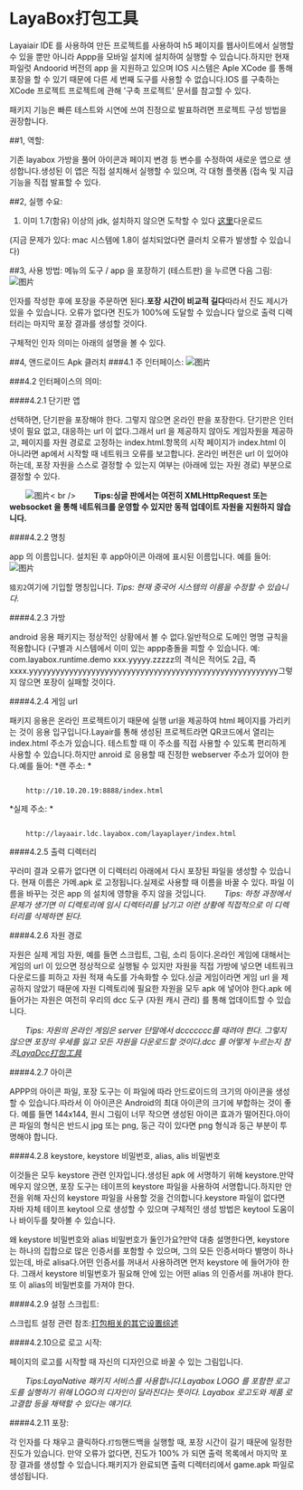 # LayaBox打包工具

Layaiair IDE 를 사용하여 만든 프로젝트를 사용하여 h5 페이지를 웹사이트에서 실행할 수 있을 뿐만 아니라 Appp을 모바일 설치에 설치하여 실행할 수 있습니다.하지만 현재 파일럿 Andoorid 버전의 app 을 지원하고 있으며 IOS 시스템은 Aple XCode 를 통해 포장을 할 수 있기 때문에 다른 세 번째 도구를 사용할 수 없습니다.IOS 를 구축하는 XCode 프로젝트 프로젝트에 관해 '구축 프로젝트' 문서를 참고할 수 있다.

패키지 기능은 빠른 테스트와 시연에 쓰여 진정으로 발표하려면 프로젝트 구성 방법을 권장합니다.



##1, 역할:

기존 layabox 가방을 풀어 아이콘과 페이지 변경 등 변수를 수정하여 새로운 앱으로 생성합니다.생성된 이 앱은 직접 설치해서 실행할 수 있으며, 각 대형 플랫폼 (접속 및 지급 기능을 직접 발표할 수 있다.

##2, 실행 수요:
1. 이미 1.7(함유) 이상의 jdk, 설치하지 않으면 도착할 수 있다
   [这里](http://www.oracle.com/technetwork/java/javase/downloads/jdk8-downloads-2133151.html)다운로드

(지금 문제가 있다: mac 시스템에 1.8이 설치되었다면 클러치 오류가 발생할 수 있습니다)

##3, 사용 방법:
메뉴의 도구 / app 을 포장하기 (테스트판) 을 누르면 다음 그림:
![图片](1.gif)  

인자를 작성한 후에 포장을 주문하면 된다.**포장 시간이 비교적 길다**따라서 진도 제시가 있을 수 있습니다. 오류가 없다면 진도가 100%에 도달할 수 있습니다
앞으로 출력 디렉터리는 마지막 포장 결과를 생성할 것이다.

구체적인 인자 의미는 아래의 설명을 볼 수 있다.



##4, 앤드로이드 Apk 클러치
###4.1 주 인터페이스:
![图片](2.png)



###4.2 인터페이스의 의미:

####4.2.1 단기판 앱

선택하면, 단기판을 포장해야 한다. 그렇지 않으면 온라인 판을 포장한다.
단기판은 인터넷이 필요 없고, 대응하는 url 이 없다.그래서 url 을 제공하지 않아도 게임자원을 제공하고, 페이지를 자원 경로로 고정하는 index.html.항목의 시작 페이지가 index.html 이 아니라면 ap에서 시작할 때 네트워크 오류를 보고합니다.
온라인 버전은 url 이 있어야 하는데, 포장 자원을 스스로 결정할 수 있는지 여부는 (아래에 있는 자원 경로) 부분으로 결정할 수 있다.

　　![图片](3.gif)< br />
　　**Tips:싱글 판에서는 여전히 XMLHttpRequest 또는 websocket 을 통해 네트워크를 운영할 수 있지만 동적 업데이트 자원을 지원하지 않습니다.**



####4.2.2 명칭

app 의 이름입니다. 설치된 후 app아이콘 아래에 표시된 이름입니다.
예를 들어:
![图片](4.png)    

 `猎刃2`여기에 기입할 명칭입니다.
*Tips: 현재 중국어 시스템의 이름을 수정할 수 있습니다.*



####4.2.3 가방

android 응용 패키지는 정상적인 상황에서 볼 수 없다.일반적으로 도메인 명명 규칙을 적용합니다 (구별과 시스템에서 이미 있는 appp충돌을 피할 수 있습니다.
예: com.layabox.runtime.demo
xxx.yyyyy.zzzzz의 격식은 적어도 2급, 즉 xxxx.yyyyyyyyyyyyyyyyyyyyyyyyyyyyyyyyyyyyyyyyyyyyyyyyyyyyyyyy그렇지 않으면 포장이 실패할 것이다.



####4.2.4 게임 url

패키지 응용은 온라인 프로젝트이기 때문에 실행 url을 제공하여 html 페이지를 가리키는 것이 응용 입구입니다.Layair를 통해 생성된 프로젝트라면 QR코드에서 열리는 index.html 주소가 있습니다. 테스트할 때 이 주소를 직접 사용할 수 있도록 편리하게 사용할 수 있습니다.하지만 anroid 로 응용할 때 진정한 webserver 주소가 있어야 한다.예를 들어:
*랜 주소: *


```

    http://10.10.20.19:8888/index.html
```

*실제 주소: *

```

    http://layaair.ldc.layabox.com/layaplayer/index.html
```




####4.2.5 출력 디렉터리

꾸러미 결과 오류가 없다면 이 디렉터리 아래에서 다시 포장된 파일을 생성할 수 있습니다. 현재 이름은 가메.apk 로 고정됩니다.실제로 사용할 때 이름을 바꿀 수 있다.
파일 이름을 바꾸는 것은 app 의 설치에 영향을 주지 않을 것입니다.
　　*Tips: 하청 과정에서 문제가 생기면 이 디렉토리에 임시 디렉터리를 남기고 이런 상황에 직접적으로 이 디렉터리를 삭제하면 된다.*



####4.2.6 자원 경로

자원은 실제 게임 자원, 예를 들면 스크립트, 그림, 소리 등이다.온라인 게임에 대해서는 게임의 url 이 있으면 정상적으로 실행될 수 있지만 자원을 직접 가방에 넣으면 네트워크 다운로드를 피하고 자원 적재 속도를 가속화할 수 있다.싱글 게임이라면 게임 url 을 제공하지 않았기 때문에 자원 디렉토리에 필요한 자원을 모두 apk 에 넣어야 한다.apk 에 들어가는 자원은 여전히 우리의 dcc 도구 (자원 캐시 관리) 를 통해 업데이트할 수 있습니다.

　　*Tips: 자원의 온라인 게임은 server 단말에서 dccccccc를 때려야 한다. 그렇지 않으면 포장의 우세를 잃고 모든 자원을 다운로드할 것이다.dcc 를 어떻게 누르는지 참조[LayaDcc打包工具](https://github.com/layabox/layaair-doc/tree/master/Chinese/LayaNative/LayaDcc_Tool)*



####4.2.7 아이콘

APPP의 아이콘 파일, 포장 도구는 이 파일에 따라 안드로이드의 크기의 아이콘을 생성할 수 있습니다.따라서 이 아이콘은 Android의 최대 아이콘의 크기에 부합하는 것이 좋다. 예를 들면 144x144, 원시 그림이 너무 작으면 생성된 아이콘 효과가 떨어진다.아이콘 파일의 형식은 반드시 jpg 또는 png, 둥근 각이 있다면 png 형식과 둥근 부분이 투명해야 합니다.



####4.2.8 keystore, keystore 비밀번호, alias, alis 비밀번호

이것들은 모두 keystore 관련 인자입니다.생성된 apk 에 서명하기 위해 keystore.만약 메우지 않으면, 포장 도구는 테이프의 keystore 파일을 사용하여 서명합니다.하지만 안전을 위해 자신의 keystore 파일을 사용할 것을 건의합니다.keystore 파일이 없다면 자바 자체 테이프 keytool 으로 생성할 수 있으며 구체적인 생성 방법은 keytool 도움이나 바이두를 찾아볼 수 있습니다.

왜 keystore 비밀번호와 alias 비밀번호가 둘인가요?만약 대충 설명한다면, keystore 는 하나의 집합으로 많은 인증서를 포함할 수 있으며, 그의 모든 인증서마다 별명이 하나 있는데, 바로 alisa다.어떤 인증서를 꺼내서 사용하려면 먼저 keystore 에 들어가야 한다. 그래서 keystore 비밀번호가 필요해 안에 있는 어떤 alias 의 인증서를 꺼내야 한다. 또 이 alias의 비밀번호를 가져야 한다.



####4.2.9 설정 스크립트:

스크립트 설정 관련 참조:[打包相关的其它设置综述](https://ldc.layabox.com/doc/?nav=ch-as-5-1-4)



####4.2.10으로 로고 시작:

페이지의 로고를 시작할 때 자신의 디자인으로 바꿀 수 있는 그림입니다.

　　*Tips:LayaNative 패키지 서비스를 사용합니다.Layabox LOGO 를 포함한 로고도를 실행하기 위해 LOGO의 디자인이 달라진다는 뜻이다. Layabox 로고도와 제품 로고결합 등을 채택할 수 있다는 얘기다.*



####4.2.11 포장:

각 인자를 다 채우고 클릭하다.`打包`핸드백을 실행할 때, 포장 시간이 길기 때문에 일정한 진도가 있습니다. 만약 오류가 없다면, 진도가 100% 가 되면 출력 목록에서 마지막 포장 결과를 생성할 수 있습니다.패키지가 완료되면 출력 디렉터리에서 game.apk 파일로 생성됩니다.

